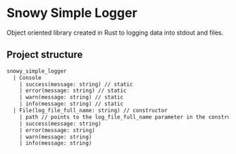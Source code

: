 # Snowy Simple Logger

Object oriented library created in Rust to logging data into stdout and files.

## Project structure

```txt
snowy_simple_logger
  | Console
    | success(message: string) // static
    | error(message: string) // static
    | warn(message: string) // static
    | info(message: string) // static
  | File(log_file_full_name: string) // constructor
    | path // points to the log_file_full_name parameter in the constructor
    | success(message: string)
    | error(message: string)
    | warn(message: string)
    | info(message: string)
```
